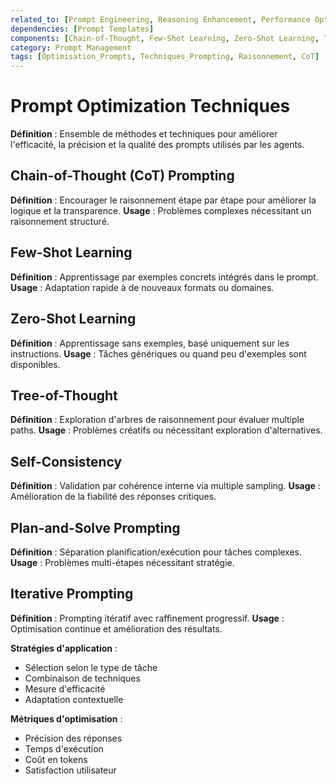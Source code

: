 ```yaml
---
related_to: [Prompt Engineering, Reasoning Enhancement, Performance Optimization]
dependencies: [Prompt Templates]
components: [Chain-of-Thought, Few-Shot Learning, Zero-Shot Learning, Tree-of-Thought, Self-Consistency, Plan-and-Solve, Iterative Prompting]
category: Prompt Management
tags: [Optimisation_Prompts, Techniques_Prompting, Raisonnement, CoT]
---
```


# Prompt Optimization Techniques

**Définition** : Ensemble de méthodes et techniques pour améliorer l'efficacité, la précision et la qualité des prompts utilisés par les agents.

## Chain-of-Thought (CoT) Prompting
**Définition** : Encourager le raisonnement étape par étape pour améliorer la logique et la transparence.
**Usage** : Problèmes complexes nécessitant un raisonnement structuré.

## Few-Shot Learning
**Définition** : Apprentissage par exemples concrets intégrés dans le prompt.
**Usage** : Adaptation rapide à de nouveaux formats ou domaines.

## Zero-Shot Learning
**Définition** : Apprentissage sans exemples, basé uniquement sur les instructions.
**Usage** : Tâches génériques ou quand peu d'exemples sont disponibles.

## Tree-of-Thought
**Définition** : Exploration d'arbres de raisonnement pour évaluer multiple paths.
**Usage** : Problèmes créatifs ou nécessitant exploration d'alternatives.

## Self-Consistency
**Définition** : Validation par cohérence interne via multiple sampling.
**Usage** : Amélioration de la fiabilité des réponses critiques.

## Plan-and-Solve Prompting
**Définition** : Séparation planification/exécution pour tâches complexes.
**Usage** : Problèmes multi-étapes nécessitant stratégie.

## Iterative Prompting
**Définition** : Prompting itératif avec raffinement progressif.
**Usage** : Optimisation continue et amélioration des résultats.

**Stratégies d'application** :
- Sélection selon le type de tâche
- Combinaison de techniques
- Mesure d'efficacité
- Adaptation contextuelle

**Métriques d'optimisation** :
- Précision des réponses
- Temps d'exécution
- Coût en tokens
- Satisfaction utilisateur
